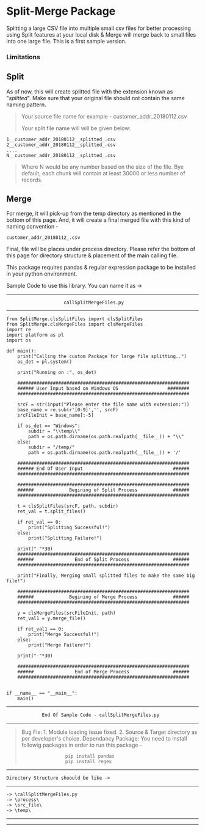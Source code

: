 # Split-Merge Package

Splitting a large CSV file into multiple small csv files for better processing using Split features at your local disk & Merge will merge back to small files into one large file. This is a first sample version. 

### Limitations

## Split

As of now, this will create splitted file with the extension known as "_splitted_". Make sure that your original file should not contain the same naming pattern.

> Your source file name for example - customer_addr_20180112.csv
>
> Your split file name will will be given below: 

    1__customer_addr_20180112__splitted_.csv
    2__customer_addr_20180112__splitted_.csv
    ....
    N__customer_addr_20180112__splitted_.csv
	
> Where N would be any number based on the size of the file.
> Bye default, each chunk will contain at least 30000 or less number of records.

## Merge

For merge, it will pick-up from the temp directory as mentioned in the bottom of this page. And, it will create a final merged file with this kind of naming convention -

    customer_addr_20180112_.csv
	
Final, file will be places under process directory. Please refer the bottom of this page for directory structure & placement of the main calling file.

This package requires pandas & regular expression package to be installed in your python environment.

Sample Code to use this library. You can name it as -> 

------------------------------------------------------------------------------------------
                         callSplitMergeFiles.py
------------------------------------------------------------------------------------------

    from SplitMerge.clsSplitFiles import clsSplitFiles
    from SplitMerge.clsMergeFiles import clsMergeFiles
    import re
    import platform as pl
    import os
    
    def main():
        print("Calling the custom Package for large file splitting..")
        os_det = pl.system()
    
        print("Running on :", os_det)
    
        ###############################################################
        ###### User Input based on Windows OS                  ########
        ###############################################################
    
        srcF = str(input("Please enter the file name with extension:"))
        base_name = re.sub(r'[0-9]','', srcF)
        srcFileInit = base_name[:-5]
    
        if os_det == "Windows":
            subdir = "\\temp\\"
            path = os.path.dirname(os.path.realpath(__file__)) + "\\"
        else:
            subdir = "/temp/"
            path = os.path.dirname(os.path.realpath(__file__)) + '/'
    
        ###############################################################
        ###### End Of User Input                                 ######
        ###############################################################
		
		###############################################################
        ######             Begining of Split Process             ######
        ###############################################################
    
        t = clsSplitFiles(srcF, path, subdir)
        ret_val = t.split_files()
    
        if ret_val == 0:
            print("Splitting Successful!")
        else:
            print("Splitting Failure!")
    
        print("-"*30)
		###############################################################
        ######               End of Split Process                ######
        ###############################################################
    
        print("Finally, Merging small splitted files to make the same big file!")
		
		###############################################################
        ######             Begining of Merge Process             ######
        ###############################################################
    
        y = clsMergeFiles(srcFileInit, path)
        ret_val1 = y.merge_file()
    
        if ret_val1 == 0:
            print("Merge Successful!")
        else:
            print("Merge Failure!")
    
        print("-"*30)
		
		###############################################################
        ######               End of Merge Process                ######
        ###############################################################
    
    
    if __name__ == "__main__":
        main()
		
------------------------------------------------------------------------------------------
                 End Of Sample Code - callSplitMergeFiles.py
------------------------------------------------------------------------------------------

> Bug Fix: 1. Module loading issue fixed.
>          2. Source & Target directory as per developer's choice.
> Dependancy Package: You need to install followig packages in order to run this package -
>
>                     pip install pandas
>                     pip install regex
------------------------------------------------------------------------------------------
    Directory Structure shoould be like ->
------------------------------------------------------------------------------------------
    -> \callSplitMergeFiles.py
    -> \process\
    -> \src_file\
    -> \temp\
------------------------------------------------------------------------------------------
------------------------------------------------------------------------------------------
